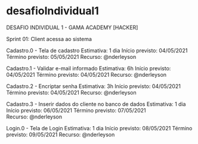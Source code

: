 # desafioIndividual1
DESAFIO INDIVIDUAL 1 - GAMA ACADEMY [HACKER]

Sprint 01: Client acessa ao sistema 

Cadastro.0 - Tela de cadastro
  Estimativa: 1 dia
  Início previsto: 04/05/2021
  Término previsto: 05/05/2021
  Recurso: @nderleyson

Cadastro.1 - Validar e-mail informado
  Estimativa: 6h
  Início previsto: 04/05/2021
  Término previsto: 04/05/2021
  Recurso: @nderleyson
  
Cadastro.2 - Encriptar senha
  Estimativa: 3h
  Início previsto: 04/05/2021
  Término previsto:  04/05/2021
  Recurso: @nderleyson
 
Cadastro.3 - Inserir dados do cliente no banco de dados
  Estimativa: 1 dia
  Início previsto: 06/05/2021
  Término previsto: 07/05/2021        
  Recurso: @nderleyson
 
Login.0 - Tela de Login
  Estimativa: 1 dia
  Início previsto: 08/05/2021
  Término previsto: 09/05/2021
  Recurso: @nderleyson
 
 

